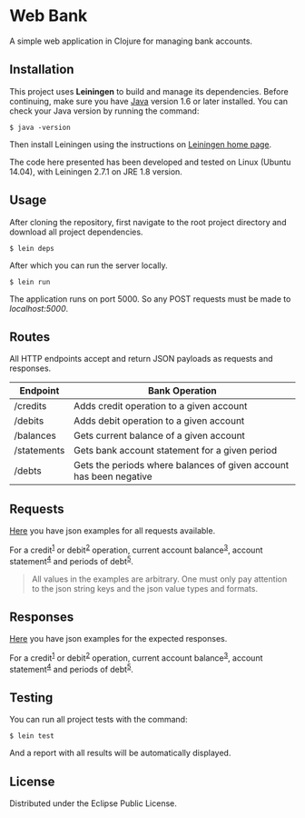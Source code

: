 # Web Bank


A simple web application in Clojure for managing bank accounts.

## Installation

This project uses **Leiningen** to build and manage its dependencies. Before continuing, make sure you have [Java](https://www.oracle.com/technetwork/java/javase/downloads/index.html) version 1.6 or later installed. You can check your Java version by running the command:

    $ java -version


Then install Leiningen using the instructions on [Leiningen home page](https://leiningen.org/).

The code here presented has been developed and tested on Linux (Ubuntu 14.04), with Leiningen 2.7.1 on JRE 1.8 version.


## Usage

After cloning the repository, first navigate to the root project directory and download all project dependencies.

    $ lein deps

After which you can run the server locally.

    $ lein run

The application runs on port 5000. So any POST requests must be made to *localhost:5000*.


## Routes

All HTTP endpoints accept and return JSON payloads as requests and responses.

Endpoint   | Bank Operation
---------- | ------------------
/credits | Adds credit operation to a given account
/debits | Adds debit operation to a given account
/balances | Gets current balance of a given account
/statements | Gets bank account statement for a given period
/debts | Gets the periods where balances of given account has been negative


## Requests

[Here](https://github.com/DanLux/nubank/tree/master/resources/requests-examples) you have json examples for all requests available.

For a credit<sup>[1](https://github.com/DanLux/nubank/blob/master/resources/requests-examples/credits.json)</sup> or debit<sup>[2](https://github.com/DanLux/nubank/blob/master/resources/requests-examples/debits.json)</sup> operation, current account balance<sup>[3](https://github.com/DanLux/nubank/blob/master/resources/requests-examples/balances.json)</sup>, account statement<sup>[4](https://github.com/DanLux/nubank/blob/master/resources/requests-examples/statements.json)</sup> and periods of debt<sup>[5](https://github.com/DanLux/nubank/blob/master/resources/requests-examples/debts.json)</sup>.

> All values in the examples are arbitrary.
One must only pay attention to the json string keys and the json value types and formats.


## Responses

[Here](https://github.com/DanLux/nubank/tree/master/resources/responses-examples) you have json examples for the expected responses.

For a credit<sup>[1](https://github.com/DanLux/nubank/blob/master/resources/responses-examples/credits.json)</sup> or debit<sup>[2](https://github.com/DanLux/nubank/blob/master/resources/responses-examples/debits.json)</sup> operation, current account balance<sup>[3](https://github.com/DanLux/nubank/blob/master/resources/responses-examples/balances.json)</sup>, account statement<sup>[4](https://github.com/DanLux/nubank/blob/master/resources/responses-examples/statements.json)</sup> and periods of debt<sup>[5](https://github.com/DanLux/nubank/blob/master/resources/responses-examples/debts.json)</sup>.


## Testing

You can run all project tests with the command:

    $ lein test

And a report with all results will be automatically displayed.


## License

Distributed under the Eclipse Public License.
